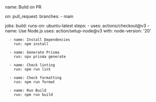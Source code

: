 name: Build on PR

on:
pull_request:
branches: - main

jobs:
build:
runs-on: ubuntu-latest
steps: - uses: actions/checkout@v3 - name: Use Node.js
uses: action/setup-node@v3
with:
node-version: '20'

      - name: Install Dependencies
        run: npm install

      - name: Generate Prisma
        run: npx prisma generate

      - name: Check linting
        run: npm run lint

      - name: Check formatting
        run: npm run format

      - name: Run Build
        run: npm run build
